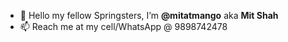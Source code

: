 - 👋 Hello my fellow Springsters, I’m **@mitatmango** aka **Mit Shah**
- 📫 Reach me at my cell/WhatsApp @ 9898742478
